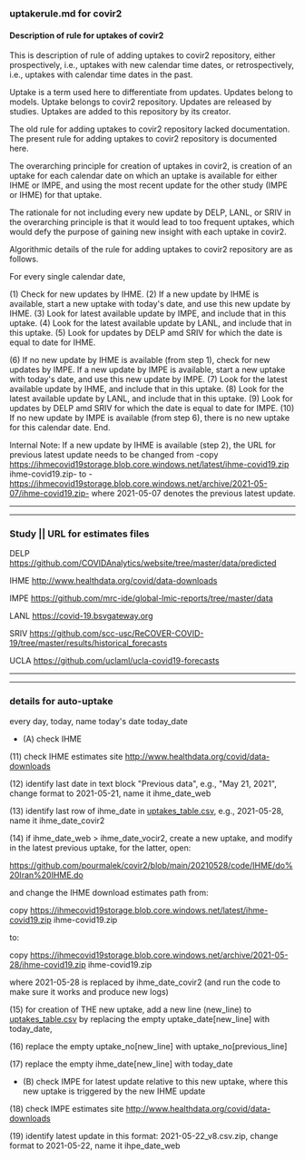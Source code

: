 ### uptakerule.md for covir2

#### Description of rule for uptakes of covir2

This is description of rule of adding uptakes to covir2 repository, either prospectively, i.e., uptakes with new calendar time dates, or retrospectively, i.e., uptakes with calendar time dates in the past.

Uptake is a term used here to differentiate from updates. Updates belong to models. Uptake belongs to covir2 repository. Updates are released by studies. Uptakes are added to this repository by its creator.

The old rule for adding uptakes to covir2 repository lacked documentation. The present rule for adding uptakes to covir2 repository is documented here.

The overarching principle for creation of uptakes in covir2, is creation of an uptake for each calendar date on which an uptake is available for either IHME or IMPE, and using the most recent update for the other study (IMPE or IHME) for that uptake.

The rationale for not including every new update by DELP, LANL, or SRIV in the overarching principle is that it would lead to too frequent uptakes, which would defy the purpose of gaining new insight with each uptake in covir2.

Algorithmic details of the rule for adding uptakes to covir2 repository are as follows.

For every single calendar date,

(1) Check for new updates by IHME. (2) If a new update by IHME is available, start a new uptake with today's date, and use this new update by IHME. (3) Look for latest available update by IMPE, and include that in this uptake. (4) Look for the latest available update by LANL, and include that in this uptake. (5) Look for updates by DELP amd SRIV for which the date is equal to date for IHME.

(6) If no new update by IHME is available (from step 1), check for new updates by IMPE. If a new update by IMPE is available, start a new uptake with today's date, and use this new update by IMPE. (7) Look for the latest available update by IHME, and include that in this uptake. (8) Look for the latest available update by LANL, and include that in this uptake. (9) Look for updates by DELP amd SRIV for which the date is equal to date for IMPE. (10) If no new update by IMPE is available (from step 6), there is no new uptake for this calendar date. End.

Internal Note: If a new update by IHME is available (step 2), the URL for previous latest update needs to be changed from -copy https://ihmecovid19storage.blob.core.windows.net/latest/ihme-covid19.zip ihme-covid19.zip- to -https://ihmecovid19storage.blob.core.windows.net/archive/2021-05-07/ihme-covid19.zip- where 2021-05-07 denotes the previous latest update.


**********
**********

### Study || URL for estimates files

DELP https://github.com/COVIDAnalytics/website/tree/master/data/predicted

IHME http://www.healthdata.org/covid/data-downloads

IMPE https://github.com/mrc-ide/global-lmic-reports/tree/master/data

LANL https://covid-19.bsvgateway.org

SRIV https://github.com/scc-usc/ReCOVER-COVID-19/tree/master/results/historical_forecasts

UCLA https://github.com/uclaml/ucla-covid19-forecasts

**********
**********

### details for auto-uptake

every day, today, name today's date today_date


* (A) check IHME

(11) check IHME estimates site http://www.healthdata.org/covid/data-downloads

(12) identify last date in text block "Previous data", e.g., "May 21, 2021", change format to 2021-05-21, name it ihme_date_web

(13) identify last row of ihme_date in [uptakes_table.csv](https://github.com/pourmalek/covir2/blob/main/setup/auto/uptakes_table.csv), e.g., 2021-05-28, name it ihme_date_covir2

(14) if ihme_date_web > ihme_date_vocir2, create a new uptake, and modify in the latest previous uptake, for the latter, open:

https://github.com/pourmalek/covir2/blob/main/20210528/code/IHME/do%20Iran%20IHME.do

and change the IHME download estimates path from: 

copy https://ihmecovid19storage.blob.core.windows.net/latest/ihme-covid19.zip ihme-covid19.zip

to:

copy https://ihmecovid19storage.blob.core.windows.net/archive/2021-05-28/ihme-covid19.zip ihme-covid19.zip

where 2021-05-28 is replaced by ihme_date_covir2 (and run the code to make sure it works and produce new logs)

(15) for creation of THE new uptake, add a new line (new_line) to [uptakes_table.csv](https://github.com/pourmalek/covir2/blob/main/setup/auto/uptakes_table.csv) by replacing the empty uptake_date[new_line] with today_date, 

(16) replace the empty uptake_no[new_line] with uptake_no[previous_line]

(17) replace the empty ihme_date[new_line] with today_date



* (B) check IMPE for latest update relative to this new uptake, where this new uptake is triggered by the new IHME update

(18) check IMPE estimates site http://www.healthdata.org/covid/data-downloads

(19) identify latest update in this format: 2021-05-22_v8.csv.zip, change format to 2021-05-22, name it ihpe_date_web









